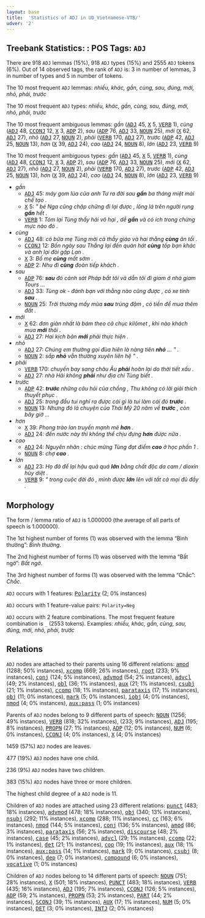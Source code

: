 ```yaml
---
layout: base
title:  'Statistics of ADJ in UD_Vietnamese-VTB/'
udver: '2'
---
```


## Treebank Statistics: : POS Tags: `ADJ`

There are 918 `ADJ` lemmas (15%), 918 `ADJ` types (15%) and 2555 `ADJ` tokens (6%).
Out of 14 observed tags, the rank of `ADJ` is: 3 in number of lemmas, 3 in number of types and 5 in number of tokens.

The 10 most frequent `ADJ` lemmas: <em>nhiều, khác, gần, cùng, sau, đúng, mới, nhỏ, phải, trước</em>

The 10 most frequent `ADJ` types:  <em>nhiều, khác, gần, cùng, sau, đúng, mới, nhỏ, phải, trước</em>

The 10 most frequent ambiguous lemmas: <em>gần</em> (<tt><a href="vi_vtb-pos-ADJ.html">ADJ</a></tt> 45, <tt><a href="vi_vtb-pos-X.html">X</a></tt> 5, <tt><a href="vi_vtb-pos-VERB.html">VERB</a></tt> 1), <em>cùng</em> (<tt><a href="vi_vtb-pos-ADJ.html">ADJ</a></tt> 48, <tt><a href="vi_vtb-pos-CCONJ.html">CCONJ</a></tt> 12, <tt><a href="vi_vtb-pos-X.html">X</a></tt> 3, <tt><a href="vi_vtb-pos-ADP.html">ADP</a></tt> 2), <em>sau</em> (<tt><a href="vi_vtb-pos-ADP.html">ADP</a></tt> 76, <tt><a href="vi_vtb-pos-ADJ.html">ADJ</a></tt> 33, <tt><a href="vi_vtb-pos-NOUN.html">NOUN</a></tt> 25), <em>mới</em> (<tt><a href="vi_vtb-pos-X.html">X</a></tt> 62, <tt><a href="vi_vtb-pos-ADJ.html">ADJ</a></tt> 27), <em>nhỏ</em> (<tt><a href="vi_vtb-pos-ADJ.html">ADJ</a></tt> 27, <tt><a href="vi_vtb-pos-NOUN.html">NOUN</a></tt> 2), <em>phải</em> (<tt><a href="vi_vtb-pos-VERB.html">VERB</a></tt> 170, <tt><a href="vi_vtb-pos-ADJ.html">ADJ</a></tt> 27), <em>trước</em> (<tt><a href="vi_vtb-pos-ADP.html">ADP</a></tt> 42, <tt><a href="vi_vtb-pos-ADJ.html">ADJ</a></tt> 25, <tt><a href="vi_vtb-pos-NOUN.html">NOUN</a></tt> 13), <em>hơn</em> (<tt><a href="vi_vtb-pos-X.html">X</a></tt> 39, <tt><a href="vi_vtb-pos-ADJ.html">ADJ</a></tt> 24), <em>cao</em> (<tt><a href="vi_vtb-pos-ADJ.html">ADJ</a></tt> 24, <tt><a href="vi_vtb-pos-NOUN.html">NOUN</a></tt> 8), <em>lớn</em> (<tt><a href="vi_vtb-pos-ADJ.html">ADJ</a></tt> 23, <tt><a href="vi_vtb-pos-VERB.html">VERB</a></tt> 9)

The 10 most frequent ambiguous types:  <em>gần</em> (<tt><a href="vi_vtb-pos-ADJ.html">ADJ</a></tt> 45, <tt><a href="vi_vtb-pos-X.html">X</a></tt> 5, <tt><a href="vi_vtb-pos-VERB.html">VERB</a></tt> 1), <em>cùng</em> (<tt><a href="vi_vtb-pos-ADJ.html">ADJ</a></tt> 48, <tt><a href="vi_vtb-pos-CCONJ.html">CCONJ</a></tt> 12, <tt><a href="vi_vtb-pos-X.html">X</a></tt> 3, <tt><a href="vi_vtb-pos-ADP.html">ADP</a></tt> 2), <em>sau</em> (<tt><a href="vi_vtb-pos-ADP.html">ADP</a></tt> 76, <tt><a href="vi_vtb-pos-ADJ.html">ADJ</a></tt> 33, <tt><a href="vi_vtb-pos-NOUN.html">NOUN</a></tt> 25), <em>mới</em> (<tt><a href="vi_vtb-pos-X.html">X</a></tt> 62, <tt><a href="vi_vtb-pos-ADJ.html">ADJ</a></tt> 27), <em>nhỏ</em> (<tt><a href="vi_vtb-pos-ADJ.html">ADJ</a></tt> 27, <tt><a href="vi_vtb-pos-NOUN.html">NOUN</a></tt> 2), <em>phải</em> (<tt><a href="vi_vtb-pos-VERB.html">VERB</a></tt> 170, <tt><a href="vi_vtb-pos-ADJ.html">ADJ</a></tt> 27), <em>trước</em> (<tt><a href="vi_vtb-pos-ADP.html">ADP</a></tt> 42, <tt><a href="vi_vtb-pos-ADJ.html">ADJ</a></tt> 25, <tt><a href="vi_vtb-pos-NOUN.html">NOUN</a></tt> 13), <em>hơn</em> (<tt><a href="vi_vtb-pos-X.html">X</a></tt> 39, <tt><a href="vi_vtb-pos-ADJ.html">ADJ</a></tt> 24), <em>cao</em> (<tt><a href="vi_vtb-pos-ADJ.html">ADJ</a></tt> 24, <tt><a href="vi_vtb-pos-NOUN.html">NOUN</a></tt> 8), <em>lớn</em> (<tt><a href="vi_vtb-pos-ADJ.html">ADJ</a></tt> 23, <tt><a href="vi_vtb-pos-VERB.html">VERB</a></tt> 9)


* <em>gần</em>
  * <tt><a href="vi_vtb-pos-ADJ.html">ADJ</a></tt> 45: <em>máy gom lúa của anh Tư ra đời sau <b>gần</b> ba tháng miệt mài chế tạo .</em>
  * <tt><a href="vi_vtb-pos-X.html">X</a></tt> 5: <em>" bé Nga cũng chập chững đi lại được , lông lá trên người rụng <b>gần</b> hết .</em>
  * <tt><a href="vi_vtb-pos-VERB.html">VERB</a></tt> 1: <em>Tóm lại Tùng thấy hải vô hại , dễ <b>gần</b> và có ích trong chừng mực nào đó .</em>
* <em>cùng</em>
  * <tt><a href="vi_vtb-pos-ADJ.html">ADJ</a></tt> 48: <em>có bữa mẹ Tùng mời cả thầy giáo và hai thằng <b>cùng</b> ăn tối .</em>
  * <tt><a href="vi_vtb-pos-CCONJ.html">CCONJ</a></tt> 12: <em>Bốn ngày sau Thắng lại đến quán hát <b>cùng</b> tốp bạn khác và anh lại đòi gặp Lan .</em>
  * <tt><a href="vi_vtb-pos-X.html">X</a></tt> 3: <em>Bố mẹ <b>cùng</b> mất sớm .</em>
  * <tt><a href="vi_vtb-pos-ADP.html">ADP</a></tt> 2: <em>Nhu đi <b>cùng</b> đoàn tiếp khách .</em>
* <em>sau</em>
  * <tt><a href="vi_vtb-pos-ADP.html">ADP</a></tt> 76: <em><b>sau</b> đó cảnh sát Pháp bắt tôi và dẫn tôi đi giam ở nhà giam Tours ...</em>
  * <tt><a href="vi_vtb-pos-ADJ.html">ADJ</a></tt> 33: <em>Tùng ok - đánh bạn với thằng nào cũng được , có xe tính <b>sau</b> .</em>
  * <tt><a href="vi_vtb-pos-NOUN.html">NOUN</a></tt> 25: <em>Trời thương mấy mùa <b>sau</b> trúng đậm , có tiền để mua thêm đất .</em>
* <em>mới</em>
  * <tt><a href="vi_vtb-pos-X.html">X</a></tt> 62: <em>đơn giản nhất là bám theo cả chục kilômet , khi nào khách mua <b>mới</b> thôi .</em>
  * <tt><a href="vi_vtb-pos-ADJ.html">ADJ</a></tt> 27: <em>Hai kịch bản <b>mới</b> phải thực hiện .</em>
* <em>nhỏ</em>
  * <tt><a href="vi_vtb-pos-ADJ.html">ADJ</a></tt> 27: <em>Chúng em thường gọi đùa hiên là nàng tiên <b>nhỏ</b> ... " .</em>
  * <tt><a href="vi_vtb-pos-NOUN.html">NOUN</a></tt> 2: <em>sắp <b>nhỏ</b> vẫn thường xuyên liên hệ " .</em>
* <em>phải</em>
  * <tt><a href="vi_vtb-pos-VERB.html">VERB</a></tt> 170: <em>chuyến bay sang châu Âu <b>phải</b> hoãn lại do thời tiết xấu .</em>
  * <tt><a href="vi_vtb-pos-ADJ.html">ADJ</a></tt> 27: <em>nhà Hải không <b>phải</b> như địa chỉ Tùng biết .</em>
* <em>trước</em>
  * <tt><a href="vi_vtb-pos-ADP.html">ADP</a></tt> 42: <em><b>trước</b> những câu hỏi của chồng , Thu không có lời giải thích thuyết phục .</em>
  * <tt><a href="vi_vtb-pos-ADJ.html">ADJ</a></tt> 25: <em>trong đầu tui nghĩ ra được cái gì là tui làm cái đó <b>trước</b> .</em>
  * <tt><a href="vi_vtb-pos-NOUN.html">NOUN</a></tt> 13: <em>Nhưng đó là chuyện của Thái Mỹ 20 năm về <b>trước</b> , còn bây giờ ...</em>
* <em>hơn</em>
  * <tt><a href="vi_vtb-pos-X.html">X</a></tt> 39: <em>Phong trào lan truyền mạnh mẽ <b>hơn</b> .</em>
  * <tt><a href="vi_vtb-pos-ADJ.html">ADJ</a></tt> 24: <em>đến nước này thì không thể chịu đựng <b>hơn</b> được nữa .</em>
* <em>cao</em>
  * <tt><a href="vi_vtb-pos-ADJ.html">ADJ</a></tt> 24: <em>Nguyên nhân : chúc mừng Tùng đạt điểm <b>cao</b> ở học phần 1 .</em>
  * <tt><a href="vi_vtb-pos-NOUN.html">NOUN</a></tt> 8: <em>chợ <b>cao</b> .</em>
* <em>lớn</em>
  * <tt><a href="vi_vtb-pos-ADJ.html">ADJ</a></tt> 23: <em>Họ đã để lại hậu quả quá <b>lớn</b> bằng chất độc da cam / dioxin hủy diệt .</em>
  * <tt><a href="vi_vtb-pos-VERB.html">VERB</a></tt> 9: <em>" trong cuộc đời đó , mình được <b>lớn</b> lên với tất cả mọi đủ đầy .</em>

## Morphology

The form / lemma ratio of `ADJ` is 1.000000 (the average of all parts of speech is 1.000000).

The 1st highest number of forms (1) was observed with the lemma “Bình thường”: <em>Bình thường</em>.

The 2nd highest number of forms (1) was observed with the lemma “Bất ngờ”: <em>Bất ngờ</em>.

The 3rd highest number of forms (1) was observed with the lemma “Chắc”: <em>Chắc</em>.

`ADJ` occurs with 1 features: <tt><a href="vi_vtb-feat-Polarity.html">Polarity</a></tt> (2; 0% instances)

`ADJ` occurs with 1 feature-value pairs: `Polarity=Neg`

`ADJ` occurs with 2 feature combinations.
The most frequent feature combination is `_` (2553 tokens).
Examples: <em>nhiều, khác, gần, cùng, sau, đúng, mới, nhỏ, phải, trước</em>


## Relations

`ADJ` nodes are attached to their parents using 16 different relations: <tt><a href="vi_vtb-dep-amod.html">amod</a></tt> (1288; 50% instances), <tt><a href="vi_vtb-dep-xcomp.html">xcomp</a></tt> (669; 26% instances), <tt><a href="vi_vtb-dep-root.html">root</a></tt> (233; 9% instances), <tt><a href="vi_vtb-dep-conj.html">conj</a></tt> (124; 5% instances), <tt><a href="vi_vtb-dep-advmod.html">advmod</a></tt> (54; 2% instances), <tt><a href="vi_vtb-dep-advcl.html">advcl</a></tt> (49; 2% instances), <tt><a href="vi_vtb-dep-obl.html">obl</a></tt> (36; 1% instances), <tt><a href="vi_vtb-dep-aux.html">aux</a></tt> (21; 1% instances), <tt><a href="vi_vtb-dep-csubj.html">csubj</a></tt> (21; 1% instances), <tt><a href="vi_vtb-dep-ccomp.html">ccomp</a></tt> (18; 1% instances), <tt><a href="vi_vtb-dep-parataxis.html">parataxis</a></tt> (17; 1% instances), <tt><a href="vi_vtb-dep-obj.html">obj</a></tt> (11; 0% instances), <tt><a href="vi_vtb-dep-mark.html">mark</a></tt> (5; 0% instances), <tt><a href="vi_vtb-dep-iobj.html">iobj</a></tt> (4; 0% instances), <tt><a href="vi_vtb-dep-nmod.html">nmod</a></tt> (4; 0% instances), <tt><a href="vi_vtb-dep-aux-pass.html">aux:pass</a></tt> (1; 0% instances)

Parents of `ADJ` nodes belong to 9 different parts of speech: <tt><a href="vi_vtb-pos-NOUN.html">NOUN</a></tt> (1256; 49% instances), <tt><a href="vi_vtb-pos-VERB.html">VERB</a></tt> (818; 32% instances),  (233; 9% instances), <tt><a href="vi_vtb-pos-ADJ.html">ADJ</a></tt> (195; 8% instances), <tt><a href="vi_vtb-pos-PROPN.html">PROPN</a></tt> (27; 1% instances), <tt><a href="vi_vtb-pos-ADP.html">ADP</a></tt> (12; 0% instances), <tt><a href="vi_vtb-pos-NUM.html">NUM</a></tt> (6; 0% instances), <tt><a href="vi_vtb-pos-CCONJ.html">CCONJ</a></tt> (4; 0% instances), <tt><a href="vi_vtb-pos-X.html">X</a></tt> (4; 0% instances)

1459 (57%) `ADJ` nodes are leaves.

477 (19%) `ADJ` nodes have one child.

236 (9%) `ADJ` nodes have two children.

383 (15%) `ADJ` nodes have three or more children.

The highest child degree of a `ADJ` node is 11.

Children of `ADJ` nodes are attached using 23 different relations: <tt><a href="vi_vtb-dep-punct.html">punct</a></tt> (483; 18% instances), <tt><a href="vi_vtb-dep-advmod.html">advmod</a></tt> (478; 18% instances), <tt><a href="vi_vtb-dep-obj.html">obj</a></tt> (340; 13% instances), <tt><a href="vi_vtb-dep-nsubj.html">nsubj</a></tt> (292; 11% instances), <tt><a href="vi_vtb-dep-xcomp.html">xcomp</a></tt> (288; 11% instances), <tt><a href="vi_vtb-dep-cc.html">cc</a></tt> (163; 6% instances), <tt><a href="vi_vtb-dep-nmod.html">nmod</a></tt> (144; 5% instances), <tt><a href="vi_vtb-dep-conj.html">conj</a></tt> (136; 5% instances), <tt><a href="vi_vtb-dep-amod.html">amod</a></tt> (86; 3% instances), <tt><a href="vi_vtb-dep-parataxis.html">parataxis</a></tt> (56; 2% instances), <tt><a href="vi_vtb-dep-discourse.html">discourse</a></tt> (48; 2% instances), <tt><a href="vi_vtb-dep-case.html">case</a></tt> (45; 2% instances), <tt><a href="vi_vtb-dep-advcl.html">advcl</a></tt> (29; 1% instances), <tt><a href="vi_vtb-dep-ccomp.html">ccomp</a></tt> (22; 1% instances), <tt><a href="vi_vtb-dep-det.html">det</a></tt> (21; 1% instances), <tt><a href="vi_vtb-dep-cop.html">cop</a></tt> (19; 1% instances), <tt><a href="vi_vtb-dep-aux.html">aux</a></tt> (18; 1% instances), <tt><a href="vi_vtb-dep-aux-pass.html">aux:pass</a></tt> (14; 1% instances), <tt><a href="vi_vtb-dep-mark.html">mark</a></tt> (9; 0% instances), <tt><a href="vi_vtb-dep-csubj.html">csubj</a></tt> (8; 0% instances), <tt><a href="vi_vtb-dep-dep.html">dep</a></tt> (7; 0% instances), <tt><a href="vi_vtb-dep-compound.html">compound</a></tt> (6; 0% instances), <tt><a href="vi_vtb-dep-vocative.html">vocative</a></tt> (1; 0% instances)

Children of `ADJ` nodes belong to 14 different parts of speech: <tt><a href="vi_vtb-pos-NOUN.html">NOUN</a></tt> (751; 28% instances), <tt><a href="vi_vtb-pos-X.html">X</a></tt> (501; 18% instances), <tt><a href="vi_vtb-pos-PUNCT.html">PUNCT</a></tt> (483; 18% instances), <tt><a href="vi_vtb-pos-VERB.html">VERB</a></tt> (435; 16% instances), <tt><a href="vi_vtb-pos-ADJ.html">ADJ</a></tt> (195; 7% instances), <tt><a href="vi_vtb-pos-CCONJ.html">CCONJ</a></tt> (126; 5% instances), <tt><a href="vi_vtb-pos-ADP.html">ADP</a></tt> (59; 2% instances), <tt><a href="vi_vtb-pos-PROPN.html">PROPN</a></tt> (53; 2% instances), <tt><a href="vi_vtb-pos-PART.html">PART</a></tt> (44; 2% instances), <tt><a href="vi_vtb-pos-SCONJ.html">SCONJ</a></tt> (39; 1% instances), <tt><a href="vi_vtb-pos-AUX.html">AUX</a></tt> (17; 1% instances), <tt><a href="vi_vtb-pos-NUM.html">NUM</a></tt> (5; 0% instances), <tt><a href="vi_vtb-pos-DET.html">DET</a></tt> (3; 0% instances), <tt><a href="vi_vtb-pos-INTJ.html">INTJ</a></tt> (2; 0% instances)

